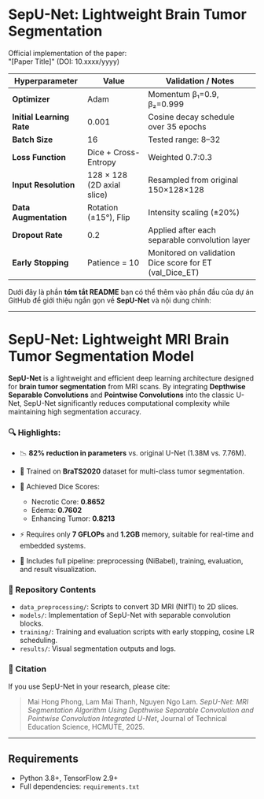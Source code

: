 # SepU-Net: Lightweight Brain Tumor Segmentation  
Official implementation of the paper:  
"[Paper Title]" (DOI: 10.xxxx/yyyy)  

| **Hyperparameter**        | **Value**                  | **Validation / Notes**                                    |
| ------------------------- | -------------------------- | --------------------------------------------------------- |
| **Optimizer**             | Adam                       | Momentum β₁=0.9, β₂=0.999                                 |
| **Initial Learning Rate** | 0.001                      | Cosine decay schedule over 35 epochs                      |
| **Batch Size**            | 16                         | Tested range: 8–32                                        |
| **Loss Function**         | Dice + Cross-Entropy       | Weighted 0.7:0.3                                          |
| **Input Resolution**      | 128 × 128 (2D axial slice) | Resampled from original 150×128×128                       |
| **Data Augmentation**     | Rotation (±15°), Flip      | Intensity scaling (±20%)                                  |
| **Dropout Rate**          | 0.2                        | Applied after each separable convolution layer            |
| **Early Stopping**        | Patience = 10              | Monitored on validation Dice score for ET (val\_Dice\_ET) |
Dưới đây là phần **tóm tắt README** bạn có thể thêm vào phần đầu của dự án GitHub để giới thiệu ngắn gọn về **SepU-Net** và nội dung chính:

---

# SepU-Net: Lightweight MRI Brain Tumor Segmentation Model

**SepU-Net** is a lightweight and efficient deep learning architecture designed for **brain tumor segmentation** from MRI scans. By integrating **Depthwise Separable Convolutions** and **Pointwise Convolutions** into the classic U-Net, SepU-Net significantly reduces computational complexity while maintaining high segmentation accuracy.

### 🔍 Highlights:

* 📉 **82% reduction in parameters** vs. original U-Net (1.38M vs. 7.76M).
* 🧠 Trained on **BraTS2020** dataset for multi-class tumor segmentation.
* 🎯 Achieved Dice Scores:

  * Necrotic Core: **0.8652**
  * Edema: **0.7602**
  * Enhancing Tumor: **0.8213**
* ⚡ Requires only **7 GFLOPs** and **1.2GB** memory, suitable for real-time and embedded systems.
* 🧪 Includes full pipeline: preprocessing (NiBabel), training, evaluation, and result visualization.

### 📁 Repository Contents

* `data_preprocessing/`: Scripts to convert 3D MRI (NIfTI) to 2D slices.
* `models/`: Implementation of SepU-Net with separable convolution blocks.
* `training/`: Training and evaluation scripts with early stopping, cosine LR scheduling.
* `results/`: Visual segmentation outputs and logs.

### 📜 Citation

If you use SepU-Net in your research, please cite:

> Mai Hong Phong, Lam Mai Thanh, Nguyen Ngo Lam. *SepU-Net: MRI Segmentation Algorithm Using Depthwise Separable Convolution and Pointwise Convolution Integrated U-Net*, Journal of Technical Education Science, HCMUTE, 2025.

---


## Requirements  
- Python 3.8+, TensorFlow 2.9+  
- Full dependencies: `requirements.txt`  

